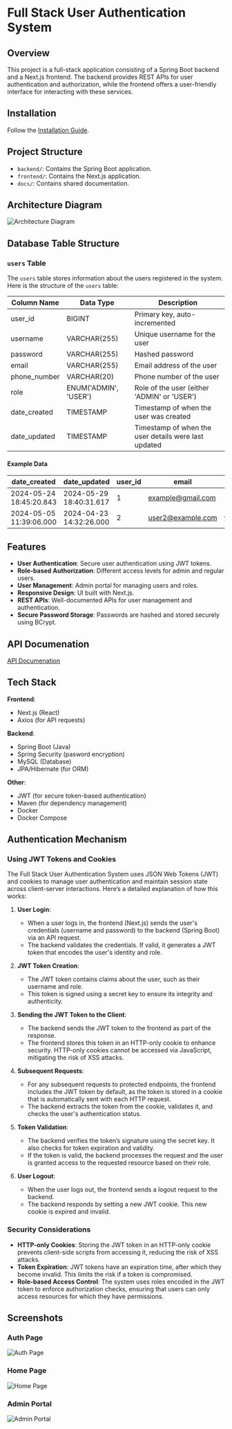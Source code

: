 # Full Stack User Authentication System

## Overview
This project is a full-stack application consisting of a Spring Boot backend and a Next.js frontend. The backend provides REST APIs for user authentication and authorization, while the frontend offers a user-friendly interface for interacting with these services.

## Installation
Follow the [Installation Guide](/docs/INSTALLATION.md).

## Project Structure
- `backend/`: Contains the Spring Boot application.
- `frontend/`: Contains the Next.js application.
- `docs/`: Contains shared documentation.
  
## Architecture Diagram
![Architecture Diagram](/docs/architecture.png)

## Database Table Structure

### `users` Table

The `users` table stores information about the users registered in the system. Here is the structure of the `users` table:

| Column Name  | Data Type           | Description                                           |
|--------------|---------------------|-------------------------------------------------------|
| user_id      | BIGINT              | Primary key, auto-incremented                         |
| username     | VARCHAR(255)        | Unique username for the user                          |
| password     | VARCHAR(255)        | Hashed password                                       |
| email        | VARCHAR(255)        | Email address of the user                             |
| phone_number | VARCHAR(20)         | Phone number of the user                              |
| role         | ENUM('ADMIN', 'USER')| Role of the user (either 'ADMIN' or 'USER')           |
| date_created | TIMESTAMP           | Timestamp of when the user was created                |
| date_updated | TIMESTAMP           | Timestamp of when the user details were last updated  |

#### Example Data

| date_created           | date_updated           | user_id | email            | password                                                   | phone_number | username | role  |
|------------------------|------------------------|---------|------------------|------------------------------------------------------------|--------------|----------|-------|
| 2024-05-24 18:45:20.843| 2024-05-29 18:40:31.617| 1       | example@gmail.com| $2a$10$5DS1NLLJk2QFOEuQ5| 123-214-5122 | John     | ADMIN |
| 2024-05-05 11:39:06.000| 2024-04-23 14:32:26.000| 2       | user2@example.com| y1S8FhxUtXuZ04UvkNTVAQ==| 123-456-7890 | user2    | ADMIN |


## Features

- **User Authentication**: Secure user authentication using JWT tokens.
- **Role-based Authorization**: Different access levels for admin and regular users.
- **User Management**: Admin portal for managing users and roles.
- **Responsive Design**: UI built with Next.js.
- **REST APIs**: Well-documented APIs for user management and authentication.
- **Secure Password Storage**: Passwords are hashed and stored securely using BCrypt.

## API Documenation
[API Documenation](/backend/docs/API.md)

## Tech Stack

**Frontend**:
- Next.js (React)
- Axios (for API requests)

**Backend**:
- Spring Boot (Java)
- Spring Security (pasword encryption)
- MySQL (Database)
- JPA/Hibernate (for ORM)

**Other**:
- JWT (for secure token-based authentication)
- Maven (for dependency management)
- Docker
- Docker Compose

## Authentication Mechanism

### Using JWT Tokens and Cookies

The Full Stack User Authentication System uses JSON Web Tokens (JWT) and cookies to manage user authentication and maintain session state across client-server interactions. Here’s a detailed explanation of how this works:

1. **User Login**:
    - When a user logs in, the frontend (Next.js) sends the user's credentials (username and password) to the backend (Spring Boot) via an API request.
    - The backend validates the credentials. If valid, it generates a JWT token that encodes the user's identity and role.

2. **JWT Token Creation**:
    - The JWT token contains claims about the user, such as their username and role.
    - This token is signed using a secret key to ensure its integrity and authenticity.

3. **Sending the JWT Token to the Client**:
    - The backend sends the JWT token to the frontend as part of the response.
    - The frontend stores this token in an HTTP-only cookie to enhance security. HTTP-only cookies cannot be accessed via JavaScript, mitigating the risk of XSS attacks.

4. **Subsequent Requests**:
    - For any subsequent requests to protected endpoints, the frontend includes the JWT token by default, as the token is stored in a cookie that is automatically sent with each HTTP request.
    - The backend extracts the token from the cookie, validates it, and checks the user's authentication status.

5. **Token Validation**:
    - The backend verifies the token’s signature using the secret key. It also checks for token expiration and validity.
    - If the token is valid, the backend processes the request and the user is granted access to the requested resource based on their role.

6. **User Logout**:
    - When the user logs out, the frontend sends a logout request to the backend.
    - The backend responds by setting a new JWT cookie. This new cookie is expired and invalid. 

### Security Considerations

- **HTTP-only Cookies**: Storing the JWT token in an HTTP-only cookie prevents client-side scripts from accessing it, reducing the risk of XSS attacks.
- **Token Expiration**: JWT tokens have an expiration time, after which they become invalid. This limits the risk if a token is compromised.
- **Role-based Access Control**: The system uses roles encoded in the JWT token to enforce authorization checks, ensuring that users can only access resources for which they have permissions.

<!-- ## Getting Started
### Prerequisites
- **Node.js**: Required for running the Next.js frontend.
- **Java Development Kit (JDK)**: Required for running the Spring Boot backend.
- **Maven**: For building the Spring Boot application.
- **MySQL**: The database used by the backend.

### Follow the [Installation Guide](/docs/INSTALLATION.md) -->

## Screenshots
### Auth Page
![Auth Page](docs/screenshots/auth.png)

### Home Page
![Home Page](docs/screenshots/home.png)

### Admin Portal
![Admin Portal](docs/screenshots/adminPortal.png)